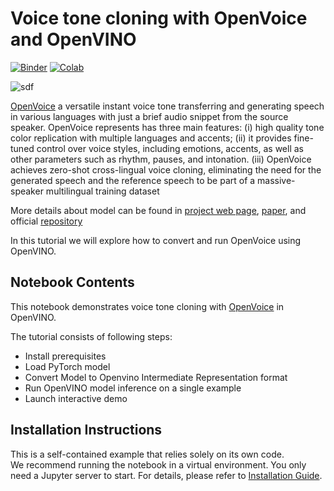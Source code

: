 # Voice tone cloning with OpenVoice and OpenVINO

[![Binder](https://mybinder.org/badge_logo.svg)](https://mybinder.org/v2/gh/eaidova/openvino_notebooks_binder.git/main?urlpath=git-pull%3Frepo%3Dhttps%253A%252F%252Fgithub.com%252Fopenvinotoolkit%252Fopenvino_notebooks%26urlpath%3Dtree%252Fopenvino_notebooks%252Fnotebooks%2Fopenvoice%2Fopenvoice.ipynb)
[![Colab](https://colab.research.google.com/assets/colab-badge.svg)](https://colab.research.google.com/github/openvinotoolkit/openvino_notebooks/blob/master/notebooks/openvoice/openvoice.ipynb)

<!-- TODO: insert link with the image/gif -->
![sdf](https://github.com/openvinotoolkit/openvino_notebooks/assets/5703039/ca7eab80-148d-45b0-84e8-a5a279846b51)

[OpenVoice](https://github.com/myshell-ai/OpenVoice) a versatile instant voice tone transferring and generating speech in various languages with just a brief audio snippet from the source speaker. OpenVoice represents has three main features: (i) high quality tone color replication with multiple languages and accents; (ii) it provides fine-tuned control over voice styles, including emotions, accents, as well as other parameters such as rhythm, pauses, and intonation. (iii) OpenVoice achieves zero-shot cross-lingual voice cloning, eliminating the need for the generated speech and the reference speech to be part of a massive-speaker multilingual training dataset

More details about model can be found in [project web page](https://research.myshell.ai/open-voice), [paper](https://arxiv.org/abs/2312.01479), and official [repository](https://github.com/myshell-ai/OpenVoice)

In this tutorial we will explore how to convert and run OpenVoice using OpenVINO.

## Notebook Contents

This notebook demonstrates voice tone cloning with [OpenVoice](https://github.com/myshell-ai/OpenVoice) in OpenVINO.

The tutorial consists of following steps:
- Install prerequisites
- Load PyTorch model
- Convert Model to Openvino Intermediate Representation format
- Run OpenVINO model inference on a single example
- Launch interactive demo

## Installation Instructions

This is a self-contained example that relies solely on its own code.</br>
We recommend  running the notebook in a virtual environment. You only need a Jupyter server to start.
For details, please refer to [Installation Guide](../../README.md).
